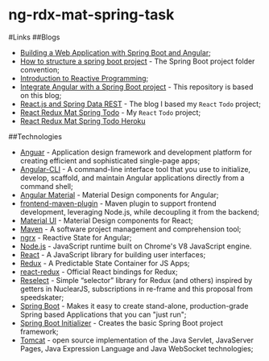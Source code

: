 # ng-rdx-mat-spring-task

#Links
##Blogs
  * [Building a Web Application with Spring Boot and Angular](https://www.baeldung.com/spring-boot-angular-web);
  * [How to structure a spring boot project](https://springhow.com/spring-boot-project-structure-and-convention/#:~:text=How%20to%20structure%20a%20spring%20boot%20project%3F%201,template%20engines%20by%20default.%20...%206%20pom.xml.%20) - The Spring Boot project folder convention;
  * [Introduction to Reactive Programming](https://dzone.com/articles/introduction-to-reactive-programming-2);
  * [Integrate Angular with a Spring Boot project](https://keepgrowing.in/java/springboot/integrate-angular-with-a-spring-boot-project/) - This repository is based on this blog;
  * [React.js and Spring Data REST](https://spring.io/guides/tutorials/react-and-spring-data-rest/) - The blog I based my `React` `Todo` project;
  * [React Redux Mat Spring Todo](https://github.com/RodrigoMattosoSilveira/react-rdx-mat-spring-todo/) - My `React` `Todo` project;
  * [React Redux Mat Spring Todo Heroku](https://react-springboot-todo.herokuapp.com/login)

##Technologies
  * [Anguar](https://angular.io/) - Application design framework and development platform for creating efficient and sophisticated single-page apps;
  * [Angular-CLI](https://angular.io/cli) - A command-line interface tool that you use to initialize, develop, scaffold, and maintain Angular applications directly from a command shell;
  * [Angular Material](https://material.angular.io/) - Material Design components for Angular;
  * [frontend-maven-plugin](https://github.com/eirslett/frontend-maven-plugin) - Maven plugin to support frontend development, leveraging Node.js, while decoupling it from the backend;
  * [Material UI]() - Material Design components for React;
  * [Maven](https://maven.apache.org/) - A software project management and comprehension tool;
  * [ngrx](https://ngrx.io/) - Reactive State for Angular;
  * [Node.js](https://nodejs.org/en/) - JavaScript runtime built on Chrome's V8 JavaScript engine.
  * [React](https://reactjs.org/) - A JavaScript library for building user interfaces;
  * [Redux](https://redux.js.org/) - A Predictable State Container for JS Apps;
  * [react-redux](https://react-redux.js.org/) - Official React bindings for Redux;
  * [Reselect](https://github.com/reduxjs/reselect) - Simple “selector” library for Redux (and others) inspired by getters in NuclearJS, subscriptions in re-frame and this proposal from speedskater;
  * [Spring Boot](https://spring.io/projects/spring-boot) - Makes it easy to create stand-alone, production-grade Spring based Applications that you can "just run";
  * [Spring Boot Initializer](https://start.spring.io/) - Creates the basic Spring Boot project framework;
  * [Tomcat](http://tomcat.apache.org/) - open source implementation of the Java Servlet, JavaServer Pages, Java Expression Language and Java WebSocket technologies;

